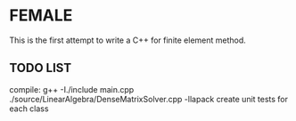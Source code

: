 # FEMALE

This is the first attempt to write a C++ for finite element method.

## TODO LIST


compile: g++ -I./include main.cpp ./source/LinearAlgebra/DenseMatrixSolver.cpp  -llapack
create unit tests for each class
